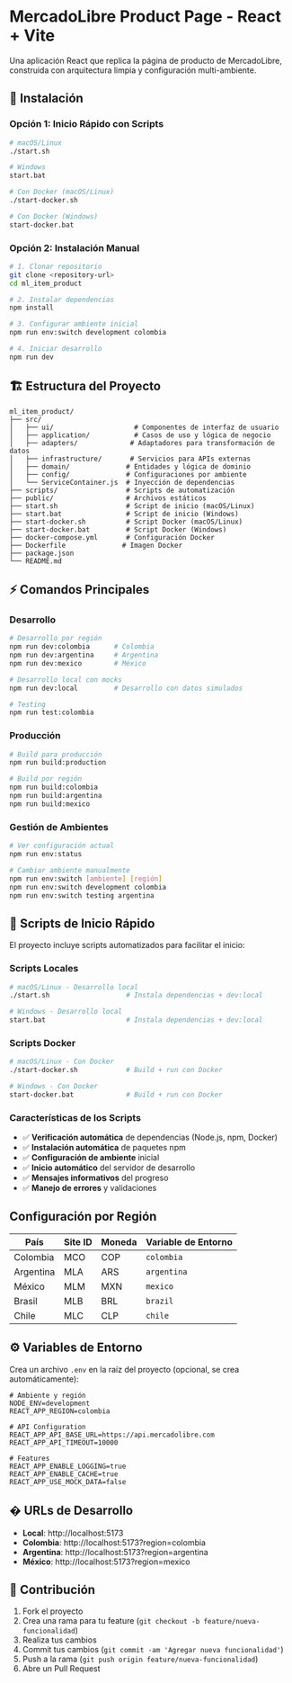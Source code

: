 # MercadoLibre Product Page - React + Vite

Una aplicación React que replica la página de producto de MercadoLibre, construida con arquitectura limpia y configuración multi-ambiente.

## 🚀 Instalación

### Opción 1: Inicio Rápido con Scripts
```bash
# macOS/Linux
./start.sh

# Windows
start.bat

# Con Docker (macOS/Linux)
./start-docker.sh

# Con Docker (Windows)
start-docker.bat
```

### Opción 2: Instalación Manual
```bash
# 1. Clonar repositorio
git clone <repository-url>
cd ml_item_product

# 2. Instalar dependencias
npm install

# 3. Configurar ambiente inicial
npm run env:switch development colombia

# 4. Iniciar desarrollo
npm run dev
```

## 🏗️ Estructura del Proyecto

```
ml_item_product/
├── src/
│   ├── ui/                    # Componentes de interfaz de usuario
│   ├── application/           # Casos de uso y lógica de negocio
│   ├── adapters/             # Adaptadores para transformación de datos
│   ├── infrastructure/       # Servicios para APIs externas
│   ├── domain/              # Entidades y lógica de dominio
│   ├── config/              # Configuraciones por ambiente
│   └── ServiceContainer.js  # Inyección de dependencias
├── scripts/                 # Scripts de automatización
├── public/                  # Archivos estáticos
├── start.sh                 # Script de inicio (macOS/Linux)
├── start.bat                # Script de inicio (Windows)
├── start-docker.sh          # Script Docker (macOS/Linux)
├── start-docker.bat         # Script Docker (Windows)
├── docker-compose.yml       # Configuración Docker
├── Dockerfile              # Imagen Docker
├── package.json
└── README.md
```

## ⚡ Comandos Principales

### Desarrollo
```bash
# Desarrollo por región
npm run dev:colombia      # Colombia
npm run dev:argentina     # Argentina  
npm run dev:mexico        # México

# Desarrollo local con mocks
npm run dev:local         # Desarrollo con datos simulados

# Testing
npm run test:colombia
```

### Producción
```bash
# Build para producción
npm run build:production

# Build por región
npm run build:colombia
npm run build:argentina
npm run build:mexico
```

### Gestión de Ambientes
```bash
# Ver configuración actual
npm run env:status

# Cambiar ambiente manualmente
npm run env:switch [ambiente] [región]
npm run env:switch development colombia
npm run env:switch testing argentina
```

## 🚀 Scripts de Inicio Rápido

El proyecto incluye scripts automatizados para facilitar el inicio:

### Scripts Locales
```bash
# macOS/Linux - Desarrollo local
./start.sh                   # Instala dependencias + dev:local

# Windows - Desarrollo local  
start.bat                    # Instala dependencias + dev:local
```

### Scripts Docker
```bash
# macOS/Linux - Con Docker
./start-docker.sh            # Build + run con Docker

# Windows - Con Docker
start-docker.bat             # Build + run con Docker
```

### Características de los Scripts
- ✅ **Verificación automática** de dependencias (Node.js, npm, Docker)
- ✅ **Instalación automática** de paquetes npm
- ✅ **Configuración de ambiente** inicial
- ✅ **Inicio automático** del servidor de desarrollo
- ✅ **Mensajes informativos** del progreso
- ✅ **Manejo de errores** y validaciones

##  Configuración por Región

| País | Site ID | Moneda | Variable de Entorno |
|------|---------|--------|-------------------|
| Colombia | MCO | COP | `colombia` |
| Argentina | MLA | ARS | `argentina` |
| México | MLM | MXN | `mexico` |
| Brasil | MLB | BRL | `brazil` |
| Chile | MLC | CLP | `chile` |

## ⚙️ Variables de Entorno

Crea un archivo `.env` en la raíz del proyecto (opcional, se crea automáticamente):

```env
# Ambiente y región
NODE_ENV=development
REACT_APP_REGION=colombia

# API Configuration
REACT_APP_API_BASE_URL=https://api.mercadolibre.com
REACT_APP_API_TIMEOUT=10000

# Features
REACT_APP_ENABLE_LOGGING=true
REACT_APP_ENABLE_CACHE=true
REACT_APP_USE_MOCK_DATA=false
```

## � URLs de Desarrollo

- **Local**: http://localhost:5173
- **Colombia**: http://localhost:5173?region=colombia
- **Argentina**: http://localhost:5173?region=argentina
- **México**: http://localhost:5173?region=mexico

## 🤝 Contribución

1. Fork el proyecto
2. Crea una rama para tu feature (`git checkout -b feature/nueva-funcionalidad`)
3. Realiza tus cambios
4. Commit tus cambios (`git commit -am 'Agregar nueva funcionalidad'`)
5. Push a la rama (`git push origin feature/nueva-funcionalidad`)
6. Abre un Pull Request
